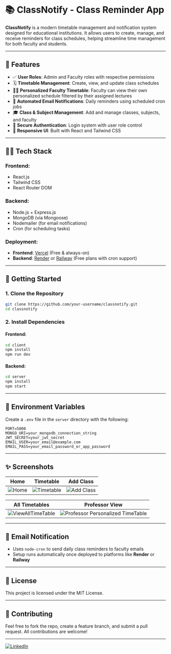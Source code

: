 # 📚 ClassNotify - Class Reminder App

**ClassNotify** is a modern timetable management and notification system designed for educational institutions. It allows users to create, manage, and receive reminders for class schedules, helping streamline time management for both faculty and students.


---

## 🔔 Features

- ✅ **User Roles**: Admin and Faculty roles with respective permissions
- 🗓️ **Timetable Management**: Create, view, and update class schedules
- 👨‍🏫 **Personalized Faculty Timetable**: Faculty can view their own personalized schedule filtered by their assigned lectures  
- 📩 **Automated Email Notifications**: Daily reminders using scheduled cron jobs
- 🎓 **Class & Subject Management**: Add and manage classes, subjects, and faculty
- 🔐 **Secure Authentication**: Login system with user role control
- 🎨 **Responsive UI**: Built with React and Tailwind CSS

---

## 🧑‍💻 Tech Stack

### Frontend:
- React.js
- Tailwind CSS
- React Router DOM

### Backend:
- Node.js + Express.js
- MongoDB (via Mongoose)
- Nodemailer (for email notifications)
- Cron (for scheduling tasks)

### Deployment:
- **Frontend**: [Vercel](https://vercel.com/) (Free & always-on)
- **Backend**: [Render](https://render.com/) or [Railway](https://railway.app/) (Free plans with cron support)

---

## 🚀 Getting Started

### 1. Clone the Repository

```bash
git clone https://github.com/your-username/classnotify.git
cd classnotify
```

### 2. Install Dependencies

#### Frontend:

```bash
cd client
npm install
npm run dev
```

#### Backend:

```bash
cd server
npm install
npm start
```

---

## 🔧 Environment Variables

Create a `.env` file in the `server` directory with the following:

```env
PORT=5000
MONGO_URI=your_mongodb_connection_string
JWT_SECRET=your_jwt_secret
EMAIL_USER=your_email@example.com
EMAIL_PASS=your_email_password_or_app_password
```

---

## ✨ Screenshots

| Home | Timetable | Add Class |
|------|-----------|-----------|
| ![Home](https://github.com/user-attachments/assets/2aa6e119-7f6f-4c2d-afc3-ed7b2f985a1c) | ![Timetable](https://github.com/user-attachments/assets/82e34c93-b684-413d-876f-16408b0dd9e5) | ![Add Class](https://github.com/user-attachments/assets/9c81192c-7862-47f3-9206-4f439699bbac) |

| All Timetables | Professor View |
|----------------|----------------|
| ![ViewAllTimeTable](https://github.com/user-attachments/assets/d8693287-f213-441c-9ea6-518be3f0cc16) | ![Professor Personalized TimeTable](https://github.com/user-attachments/assets/482b3ca9-f7c9-40c7-9e63-76381279e8e2) |


---

## 📩 Email Notification

- Uses `node-cron` to send daily class reminders to faculty emails
- Setup runs automatically once deployed to platforms like **Render** or **Railway**

---

## 📄 License

This project is licensed under the MIT License.

---

## 🙌 Contributing

Feel free to fork the repo, create a feature branch, and submit a pull request. All contributions are welcome!

---

[![LinkedIn](https://img.shields.io/badge/Subodh_Kangale-LinkedIn-blue?style=flat&logo=linkedin)](https://www.linkedin.com/in/subodh-kangale)
